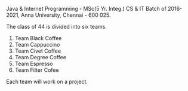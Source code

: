 Java & Internet Programming - MSc(5 Yr. Integ.) CS & IT Batch of 2016-2021, Anna University, Chennai - 600 025. 

The class of 44 is divided into six teams.

1. Team Black Coffee
2. Team Cappuccino
3. Team Civet Coffee
4. Team Degree Coffee
5. Team Espresso
6. Team Filter Cofee

Each team will work on a project.
